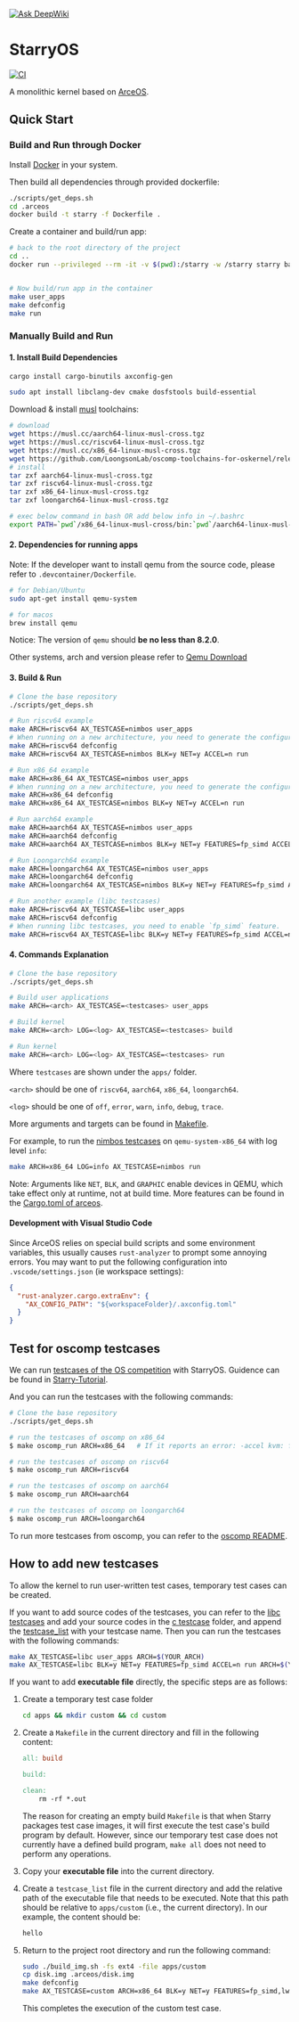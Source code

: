 [![Ask DeepWiki](https://deepwiki.com/badge.svg)](https://deepwiki.com/oscomp/starry-next)
# StarryOS

[![CI](https://github.com/arceos-org/starry-next/actions/workflows/ci.yml/badge.svg?branch=main)](https://github.com/arceos-org/starry-next/actions/workflows/ci.yml)

A monolithic kernel based on [ArceOS](https://github.com/arceos-org/arceos).

## Quick Start

### Build and Run through Docker
Install [Docker](https://www.docker.com/) in your system.

Then build all dependencies through provided dockerfile:

```bash
./scripts/get_deps.sh
cd .arceos
docker build -t starry -f Dockerfile .
```

Create a container and build/run app:
```bash
# back to the root directory of the project
cd ..
docker run --privileged --rm -it -v $(pwd):/starry -w /starry starry bash


# Now build/run app in the container
make user_apps
make defconfig
make run
```

### Manually Build and Run

#### 1. Install Build Dependencies

```bash
cargo install cargo-binutils axconfig-gen

sudo apt install libclang-dev cmake dosfstools build-essential
```

Download & install [musl](https://musl.cc) toolchains:

```bash
# download
wget https://musl.cc/aarch64-linux-musl-cross.tgz
wget https://musl.cc/riscv64-linux-musl-cross.tgz
wget https://musl.cc/x86_64-linux-musl-cross.tgz
wget https://github.com/LoongsonLab/oscomp-toolchains-for-oskernel/releases/download/loongarch64-linux-musl-cross-gcc-13.2.0/loongarch64-linux-musl-cross.tgz
# install
tar zxf aarch64-linux-musl-cross.tgz
tar zxf riscv64-linux-musl-cross.tgz
tar zxf x86_64-linux-musl-cross.tgz
tar zxf loongarch64-linux-musl-cross.tgz

# exec below command in bash OR add below info in ~/.bashrc
export PATH=`pwd`/x86_64-linux-musl-cross/bin:`pwd`/aarch64-linux-musl-cross/bin:`pwd`/riscv64-linux-musl-cross/bin:`pwd`/loongarch64-linux-musl-cross/bin:$PATH
```

#### 2. Dependencies for running apps
Note: If the developer want to install qemu from the source code, please refer to `.devcontainer/Dockerfile`.

```bash
# for Debian/Ubuntu
sudo apt-get install qemu-system
```

```bash
# for macos
brew install qemu
```

Notice: The version of `qemu` should **be no less than 8.2.0**.

Other systems, arch and version please refer to [Qemu Download](https://www.qemu.org/download/#linux)

#### 3. Build & Run

```bash
# Clone the base repository
./scripts/get_deps.sh

# Run riscv64 example
make ARCH=riscv64 AX_TESTCASE=nimbos user_apps
# When running on a new architecture, you need to generate the configuration file again.
make ARCH=riscv64 defconfig
make ARCH=riscv64 AX_TESTCASE=nimbos BLK=y NET=y ACCEL=n run

# Run x86_64 example
make ARCH=x86_64 AX_TESTCASE=nimbos user_apps
# When running on a new architecture, you need to generate the configuration file again.
make ARCH=x86_64 defconfig
make ARCH=x86_64 AX_TESTCASE=nimbos BLK=y NET=y ACCEL=n run

# Run aarch64 example
make ARCH=aarch64 AX_TESTCASE=nimbos user_apps
make ARCH=aarch64 defconfig
make ARCH=aarch64 AX_TESTCASE=nimbos BLK=y NET=y FEATURES=fp_simd ACCEL=n run

# Run Loongarch64 example
make ARCH=loongarch64 AX_TESTCASE=nimbos user_apps
make ARCH=loongarch64 defconfig
make ARCH=loongarch64 AX_TESTCASE=nimbos BLK=y NET=y FEATURES=fp_simd ACCEL=n run

# Run another example (libc testcases)
make ARCH=riscv64 AX_TESTCASE=libc user_apps
make ARCH=riscv64 defconfig
# When running libc testcases, you need to enable `fp_simd` feature.
make ARCH=riscv64 AX_TESTCASE=libc BLK=y NET=y FEATURES=fp_simd ACCEL=n run
```

#### 4. Commands Explanation

```bash
# Clone the base repository
./scripts/get_deps.sh

# Build user applications
make ARCH=<arch> AX_TESTCASE=<testcases> user_apps

# Build kernel
make ARCH=<arch> LOG=<log> AX_TESTCASE=<testcases> build

# Run kernel
make ARCH=<arch> LOG=<log> AX_TESTCASE=<testcases> run
```

Where `testcases` are shown under the `apps/` folder.

`<arch>` should be one of `riscv64`, `aarch64`, `x86_64`, `loongarch64`.

`<log>` should be one of `off`, `error`, `warn`, `info`, `debug`, `trace`.

More arguments and targets can be found in [Makefile](./Makefile).

For example, to run the [nimbos testcases](apps/nimbos/) on `qemu-system-x86_64` with log level `info`:

```bash
make ARCH=x86_64 LOG=info AX_TESTCASE=nimbos run
```

Note: Arguments like `NET`, `BLK`, and `GRAPHIC` enable devices in QEMU, which take effect only at runtime, not at build time. More features can be found in the [Cargo.toml of arceos](https://github.com/oscomp/arceos/blob/main/ulib/axstd/Cargo.toml).

#### Development with Visual Studio Code

Since ArceOS relies on special build scripts and some environment variables, this usually causes `rust-analyzer` to prompt some annoying errors. You may want to put the following configuration into `.vscode/settings.json` (ie workspace settings):
```json
{
  "rust-analyzer.cargo.extraEnv": {
    "AX_CONFIG_PATH": "${workspaceFolder}/.axconfig.toml"
  }
}
```

## Test for oscomp testcases

We can run [testcases of the OS competition](https://github.com/oscomp/testsuits-for-oskernel/tree/pre-2025) with StarryOS. Guidence can be found in [Starry-Tutorial](https://azure-stars.github.io/Starry-Tutorial-Book/ch03-02.html). 


And you can run the testcases with the following commands:

```bash
# Clone the base repository
./scripts/get_deps.sh

# run the testcases of oscomp on x86_64
$ make oscomp_run ARCH=x86_64   # If it reports an error: -accel kvm: failed to initialize kvm: Permission denied, please add `ACCEL=n` argument.

# run the testcases of oscomp on riscv64
$ make oscomp_run ARCH=riscv64

# run the testcases of oscomp on aarch64
$ make oscomp_run ARCH=aarch64

# run the testcases of oscomp on loongarch64
$ make oscomp_run ARCH=loongarch64
```

To run more testcases from oscomp, you can refer to the [oscomp README](./apps/oscomp/README.md).

## How to add new testcases

To allow the kernel to run user-written test cases, temporary test cases can be created. 


If you want to add source codes of the testcases, you can refer to the [libc testcases](./apps/libc) and add your source codes in the [c testcase](./apps/libc/c/) folder, and append the [testcase_list](./apps/libc/testcase_list) with your testcase name. Then you can run the testcases with the following commands:

```sh
make AX_TESTCASE=libc user_apps ARCH=$(YOUR_ARCH)
make AX_TESTCASE=libc BLK=y NET=y FEATURES=fp_simd ACCEL=n run ARCH=$(YOUR_ARCH)
```

If you want to add **executable file** directly, the specific steps are as follows:

   1. Create a temporary test case folder

      ```sh
      cd apps && mkdir custom && cd custom
      ```

   2. Create a `Makefile` in the current directory and fill in the following content:

      ```makefile
      all: build

      build:

      clean:
          rm -rf *.out
      ```

      The reason for creating an empty build `Makefile` is that when Starry packages test case images, it will first execute the test case's build program by default. However, since our temporary test case does not currently have a defined build program, `make all` does not need to perform any operations.

   3. Copy your **executable file** into the current directory.

   4. Create a `testcase_list` file in the current directory and add the relative path of the executable file that needs to be executed. Note that this path should be relative to `apps/custom` (i.e., the current directory). In our example, the content should be:

      ```sh
      hello
      ```

   5. Return to the project root directory and run the following command:

      ```sh
      sudo ./build_img.sh -fs ext4 -file apps/custom
      cp disk.img .arceos/disk.img
      make defconfig
      make AX_TESTCASE=custom ARCH=x86_64 BLK=y NET=y FEATURES=fp_simd,lwext4_rs LOG=off ACCEL=n run
      ```

      This completes the execution of the custom test case.
